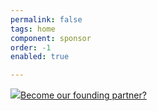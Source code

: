 ```yaml
---
permalink: false
tags: home
component: sponsor
order: -1
enabled: true

---
```


[![](/static/img/sponsor.svg)Become our founding partner?](#)   
